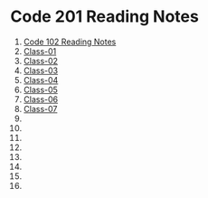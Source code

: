 # Code 201 Reading Notes
1. [Code 102 Reading Notes](https://emranaloul.github.io/reading-notes/)
1. [Class-01](https://emranaloul.github.io/reading-notes/class-01)
2. [Class-02](https://emranaloul.github.io/reading-notes/class-02)
1. [Class-03](https://emranaloul.github.io/reading-notes/class-03)
1. [Class-04](https://emranaloul.github.io/reading-notes/class-04)
1. [Class-05](https://emranaloul.github.io/reading-notes/class-05)
1. [Class-06](https://emranaloul.github.io/reading-notes/class-06)
1. [Class-07](https://emranaloul.github.io/reading-notes/class-07)
1. 
1. 
1. 
1. 
1. 
1. 
1. 
1. 
